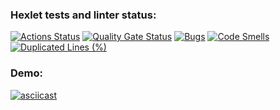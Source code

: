### Hexlet tests and linter status:
[![Actions Status](https://github.com/victor-bozhko/qa-auto-engineer-java-project-61/actions/workflows/hexlet-check.yml/badge.svg)](https://github.com/victor-bozhko/qa-auto-engineer-java-project-61/actions)
[![Quality Gate Status](https://sonarcloud.io/api/project_badges/measure?project=victor-bozhko_qa-auto-engineer-java-project-612&metric=alert_status)](https://sonarcloud.io/summary/new_code?id=victor-bozhko_qa-auto-engineer-java-project-612)
[![Bugs](https://sonarcloud.io/api/project_badges/measure?project=victor-bozhko_qa-auto-engineer-java-project-612&metric=bugs)](https://sonarcloud.io/summary/new_code?id=victor-bozhko_qa-auto-engineer-java-project-612)
[![Code Smells](https://sonarcloud.io/api/project_badges/measure?project=victor-bozhko_qa-auto-engineer-java-project-612&metric=code_smells)](https://sonarcloud.io/summary/new_code?id=victor-bozhko_qa-auto-engineer-java-project-612)
[![Duplicated Lines (%)](https://sonarcloud.io/api/project_badges/measure?project=victor-bozhko_qa-auto-engineer-java-project-612&metric=duplicated_lines_density)](https://sonarcloud.io/summary/new_code?id=victor-bozhko_qa-auto-engineer-java-project-612)

### Demo:
[![asciicast](https://asciinema.org/a/BnmG80xfJsiBrizq6USBqBTE3.svg)](https://asciinema.org/a/BnmG80xfJsiBrizq6USBqBTE3)